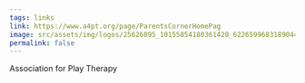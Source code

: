 ```yaml
---
tags: links
link: https://www.a4pt.org/page/ParentsCornerHomePag
image: src/assets/img/logos/25626095_10155854180361420_6226599683189044503_o.png
permalink: false
---
```

Association for Play Therapy
